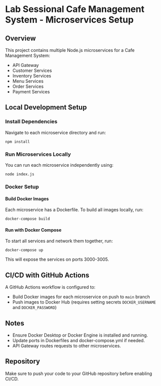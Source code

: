 # Lab Sessional Cafe Management System - Microservices Setup

## Overview
This project contains multiple Node.js microservices for a Cafe Management System:
- API Gateway
- Customer Services
- Inventory Services
- Menu Services
- Order Services
- Payment Services

## Local Development Setup

### Install Dependencies
Navigate to each microservice directory and run:
```
npm install
```

### Run Microservices Locally
You can run each microservice independently using:
```
node index.js
```

### Docker Setup

#### Build Docker Images
Each microservice has a Dockerfile. To build all images locally, run:
```
docker-compose build
```

#### Run with Docker Compose
To start all services and network them together, run:
```
docker-compose up
```
This will expose the services on ports 3000-3005.

## CI/CD with GitHub Actions

A GitHub Actions workflow is configured to:
- Build Docker images for each microservice on push to `main` branch
- Push images to Docker Hub (requires setting secrets `DOCKER_USERNAME` and `DOCKER_PASSWORD`)

## Notes
- Ensure Docker Desktop or Docker Engine is installed and running.
- Update ports in Dockerfiles and docker-compose.yml if needed.
- API Gateway routes requests to other microservices.

## Repository
Make sure to push your code to your GitHub repository before enabling CI/CD.

